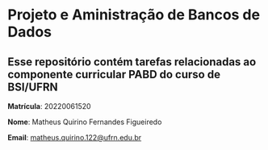 # Projeto e Aministração de Bancos de Dados

## Esse repositório contém tarefas relacionadas ao componente curricular PABD do curso de BSI/UFRN

**Matrícula**: 20220061520

**Nome**: Matheus Quirino Fernandes Figueiredo

**Email**: [matheus.quirino.122@ufrn.edu.br](matheus.quirino.122@ufrn.edu.br)
